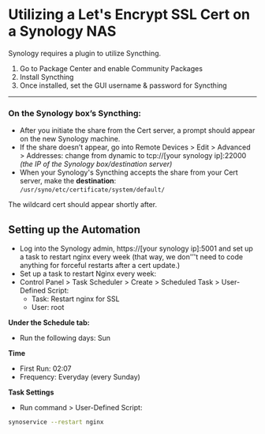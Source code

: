 # Utilizing a Let's Encrypt SSL Cert on a Synology NAS
Synology requires a plugin to utilize Syncthing.


1. Go to Package Center and enable Community Packages
2. Install Syncthing
3. Once installed, set the GUI username & password for Syncthing

***

### On the Synology box’s Syncthing:
- After you initiate the share from the Cert server, a prompt should appear on the new Synology machine.
- If the share doesn’t appear, go into Remote Devices > Edit > Advanced > Addresses: change from dynamic to tcp://[your synology ip]:22000 *(the IP of the Synology box/destination server)*
- When your Synology's Syncthing accepts the share from your Cert server, make the **destination**: `/usr/syno/etc/certificate/system/default/`

The wildcard cert should appear shortly after.

## Setting up the Automation
- Log into the Synology admin, https://[your synology ip]:5001 and set up a task to restart nginx every week (that way, we don'’'t need to code anything for forceful restarts after a cert update.)
- Set up a task to restart Nginx every week:
- Control Panel > Task Scheduler > Create > Scheduled Task > User-Defined Script:
  -  Task: Restart nginx for SSL
  -  User: root

**Under the Schedule tab:**

-  Run the following days: Sun

**Time**
-  First Run: 02:07
-  Frequency: Everyday (every Sunday)

**Task Settings**
- Run command > User-Defined Script:
```bash
synoservice --restart nginx
```
